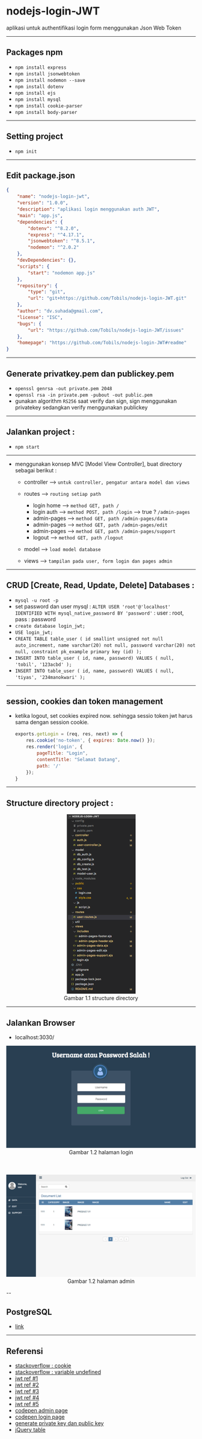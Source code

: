 # nodejs-login-JWT
aplikasi untuk authentifikasi login form menggunakan Json Web Token

---
## Packages npm
   - `npm install express`
   - `npm install jsonwebtoken`
   - `npm install nodemon --save`
   - `npm install dotenv`
   - `npm install ejs`
   - `npm install mysql`
   - `npm install cookie-parser`
   - `npm install body-parser`
---
## Setting project 
- `npm init`
---
## Edit package.json
```json
{
    "name": "nodejs-login-jwt",
    "version": "1.0.0",
    "description": "aplikasi login menggunakan auth JWT",
    "main": "app.js",
    "dependencies": {
        "dotenv": "^8.2.0",
        "express": "^4.17.1",
        "jsonwebtoken": "^8.5.1",
        "nodemon": "^2.0.2"
    },
    "devDependencies": {},
    "scripts": {
        "start": "nodemon app.js"
    },
    "repository": {
        "type": "git",
        "url": "git+https://github.com/Tobils/nodejs-login-JWT.git"
    },
    "author": "dv.suhada@gmail.com",
    "license": "ISC",
    "bugs": {
        "url": "https://github.com/Tobils/nodejs-login-JWT/issues"
    },
    "homepage": "https://github.com/Tobils/nodejs-login-JWT#readme"
}
```
---
## Generate privatkey.pem dan publickey.pem
- `openssl genrsa -out private.pem 2048`
- `openssl rsa -in private.pem -pubout -out public.pem`
- gunakan algorithm `RS256` saat verify dan sign, sign menggunakan privatekey sedangkan verify menggunakan publickey
---
## Jalankan project : 
- `npm start`
---
- menggunakan konsep MVC [Model View Controller], buat directory sebagai berikut :
    - controller --> `untuk controller, pengatur antara model dan views`
    - routes --> `routing setiap path`
        - login home --> `method GET, path /` 
        - login auth --> `method POST, path /login` --> true ? `/admin-pages`
        - admin-pages --> `method GET, path /admin-pages/data`
        - admin-pages --> `method GET, path /admin-pages/edit`
        - admin-pages --> `method GET, path /admin-pages/support`
        - logout --> `method GET, path /logout`

    - model --> `load model database`
    - views --> `tampilan pada user, form login dan pages admin`
---
## CRUD [Create, Read, Update, Delete] Databases :
- `mysql -u root -p`
- set password dan user mysql : `ALTER USER 'root'@'localhost' IDENTIFIED WITH mysql_native_password BY 'password'` : user : root, pass : password
- `create database login_jwt;`
- `USE login_jwt;`
- `CREATE TABLE table_user ( id smallint unsigned not null auto_increment, name varchar(20) not null, password varchar(20) not null, constraint pk_example primary key (id) );`
- `INSERT INTO table_user ( id, name, password) VALUES ( null, 'tobil', '123acbd' );`
- `INSERT INTO table_user ( id, name, password) VALUES ( null, 'tiyas', '234manokwari' );`
---
## session, cookies dan token management
- ketika logout, set cookies expired now. sehingga sessio token jwt harus sama dengan session cookie.
    ```js
    exports.getLogin = (req, res, next) => {
        res.cookie('no-token', { expires: Date.now() });
        res.render('login', {
            pageTitle: "Login",
            contentTitle: "Selamat Datang",
            path: '/'
        });
    }
    ```

---
## Structure directory project :
<p align="center">
<img src="./img/dir_structure.png">
<br>
Gambar 1.1 structure directory
</p>


---
## Jalankan Browser
- localhost:3030/
<p align="center">
<img src="./img/login-page.png">
<br>
Gambar 1.2 halaman login
<br>
<br>
<br>
<br>
<img src="./img/admin-page.png">
<br>
Gambar 1.2 halaman admin
</p>

--
## PostgreSQL
- [link](https://blog.logrocket.com/setting-up-a-restful-api-with-node-js-and-postgresql-d96d6fc892d8/)


---
## Referensi
- [stackoverflow : cookie](https://stackoverflow.com/questions/27978868/destroy-cookie-nodejs)
- [stackoverflow : variable undefined](https://www.tutorialrepublic.com/faq/how-to-determine-if-variable-is-undefined-or-null-in-javascript.php)
- [jwt ref #1](https://medium.com/better-programming/authentication-and-authorization-using-jwt-with-node-js-4099b2e6ca1f)
- [jwt ref #2](https://medium.com/swlh/a-practical-guide-for-jwt-authentication-using-nodejs-and-express-d48369e7e6d4)
- [jwt ref #3](https://www.codementor.io/@olatundegaruba/5-steps-to-authenticating-node-js-with-jwt-7ahb5dmyr)
- [jwt ref #4](https://medium.com/@siddharthac6/json-web-token-jwt-the-right-way-of-implementing-with-node-js-65b8915d550e)
- [jwt ref #5](https://tutorialedge.net/nodejs/nodejs-jwt-authentication-tutorial/)
- [codepen admin page](https://codepen.io/buyubaya/pen/LjezyJ)
- [codepen login page](https://codepen.io/tomasvn/pen/GqXEOg)
- [generate private key dan public key](https://gist.github.com/ygotthilf/baa58da5c3dd1f69fae9#gistcomment-2932501)
- [jQuery table](https://mdbootstrap.com/plugins/jquery/table-editor/)
